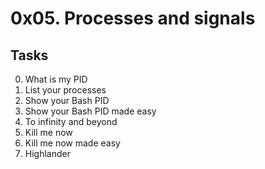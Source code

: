 # 0x05. Processes and signals

## Tasks
0. What is my PID
1. List your processes
2. Show your Bash PID
3. Show your Bash PID made easy
4. To infinity and beyond 
5. Kill me now
6. Kill me now made easy
7. Highlander 
